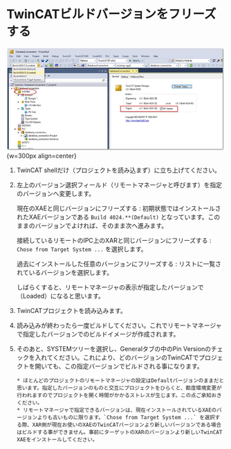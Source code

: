 # TwinCATビルドバージョンをフリーズする

![](assets/2023-05-11-11-17-42.png){w=300px align=center}

1. TwinCAT shellだけ（プロジェクトを読み込まず）に立ち上げてください。
2. 左上のバージョン選択フィールド（リモートマネージャと呼びます）を指定のバージョンへ変更します。

    現在のXAEと同じバージョンにフリーズする
    : 初期状態ではインストールされたXAEバージョンである `Build 4024.**(Default)` となっています。このままのバージョンでよければ、そのまま次へ進みます。

    接続しているリモートのIPC上のXARと同じバージョンにフリーズする
    : `Chose from Target System ...` を選択します。

    過去にインストールした任意のバージョンにフリーズする
    : リストに一覧されているバージョンを選択します。

    しばらくすると、リモートマネージャの表示が指定したバージョンで（Loaded）になると思います。

3. TwinCATプロジェクトを読み込みます。
4. 読み込みが終わったら一度ビルドしてください。これでリモートマネージャで指定したバージョンでのビルドイメージが作成されます。
5. そのあと、SYSTEMツリーを選択し、Generalタブの中のPin Versionのチェックを入れてください。これにより、どのバージョンのTwinCATでプロジェクトを開いても、この指定バージョンでビルドされる事になります。

    ```{note}
    * ほとんどのプロジェクトのリモートマネージャの設定はDefaultバージョンのままだと思います。指定したバージョンのものと交互にプロジェクトをひらくと、都度環境変更が行われますのでプロジェクトを開く時間がかかるストレスが生じます。この点ご承知おきください。
    * リモートマネージャで指定できるバージョンは、現在インストールされているXAEのバージョンよりも古いものに限ります。`Chose from Target System ...` を選択する際、XAR側が現在お使いのXAEのTwinCATバージョンより新しいバージョンである場合はビルドする事ができません。事前にターゲットのXARのバージョンより新しいTwinCAT XAEをインストールしてください。
    ```
